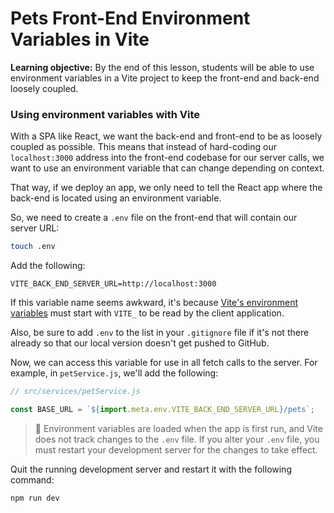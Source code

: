 <h1>
  <span class="headline">Pets Front-End</span>
  <span class="subhead">Environment Variables in Vite</span>
</h1>

**Learning objective:** By the end of this lesson, students will be able to use environment variables in a Vite project to keep the front-end and back-end loosely coupled.

### Using environment variables with Vite

With a SPA like React, we want the back-end and front-end to be as loosely coupled as possible. This means that instead of hard-coding our `localhost:3000` address into the front-end codebase for our server calls, we want to use an environment variable that can change depending on context.

That way, if we deploy an app, we only need to tell the React app where the back-end is located using an environment variable.

So, we need to create a `.env` file on the front-end that will contain our server URL:

```bash
touch .env
```

Add the following:

```plaintext
VITE_BACK_END_SERVER_URL=http://localhost:3000
```

If this variable name seems awkward, it's because [Vite's environment variables](https://vitejs.dev/guide/env-and-mode) must start with `VITE_` to be read by the client application.

Also, be sure to add `.env` to the list in your `.gitignore` file if it's not there already so that our local version doesn't get pushed to GitHub.

Now, we can access this variable for use in all fetch calls to the server. For example, in `petService.js`, we'll add the following:

```javascript
// src/services/petService.js

const BASE_URL = `${import.meta.env.VITE_BACK_END_SERVER_URL}/pets`;
```

> 🚨 Environment variables are loaded when the app is first run, and Vite does not track changes to the `.env` file. If you alter your `.env` file, you must restart your development server for the changes to take effect.

Quit the running development server and restart it with the following command:

```bash
npm run dev
```

